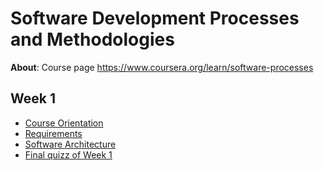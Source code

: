 # Software Development Processes and Methodologies

**About**: Course page https://www.coursera.org/learn/software-processes

## Week 1

- [Course Orientation](./CourseOrientation.md)
- [Requirements](./Requirements.md)
- [Software Architecture](./SoftwareArchitecture.md)
- [Final quizz of Week 1](./Week1-Final-Quizz.md)
